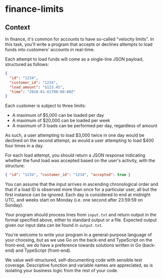 # finance-limits
## Context
In finance, it's common for accounts to have so-called "velocity limits". In this task, you'll write a program that accepts or declines attempts to load funds into customers' accounts in real-time.

Each attempt to load funds will come as a single-line JSON payload, structured as follows:

```json
{
  "id": "1234",
  "customer_id": "1234",
  "load_amount": "$123.45",
  "time": "2018-01-01T00:00:00Z"
}
```

Each customer is subject to three limits:

- A maximum of $5,000 can be loaded per day
- A maximum of $20,000 can be loaded per week
- A maximum of 3 loads can be performed per day, regardless of amount

As such, a user attempting to load $3,000 twice in one day would be declined on the second attempt, as would a user attempting to load $400 four times in a day.

For each load attempt, you should return a JSON response indicating whether the fund load was accepted based on the user's activity, with the structure:

```json
{ "id": "1234", "customer_id": "1234", "accepted": true }
```

You can assume that the input arrives in ascending chronological order and that if a load ID is observed more than once for a particular user, all but the first instance can be ignored. Each day is considered to end at midnight UTC, and weeks start on Monday (i.e. one second after 23:59:59 on Sunday).

Your program should process lines from `input.txt` and return output in the format specified above, either to standard output or a file. Expected output given our input data can be found in `output.txt`.

You're welcome to write your program in a general-purpose language of your choosing, but as we use Go on the back-end and TypeScript on the front-end, we do have a preference towards solutions written in Go (back-end) and TypeScript (front-end).

We value well-structured, self-documenting code with sensible test coverage. Descriptive function and variable names are appreciated, as is isolating your business logic from the rest of your code.

